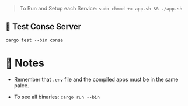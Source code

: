 

> To Run and Setup each Service: ```sudo chmod +x app.sh && ./app.sh```


## 🧪 Test Conse Server

```cargo test --bin conse```

# 📇 Notes

* Remember that `.env` file and the compiled apps must be in the same palce. 

* To see all binaries: ```cargo run --bin```